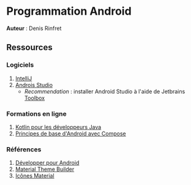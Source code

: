 # Programmation Android

**Auteur** : Denis Rinfret

## Ressources

### Logiciels

1. [IntelliJ](https://www.jetbrains.com/idea/)
2. [Androis Studio](https://developer.android.com/studio?hl=fr)
    - _Recommendation_ : installer Android Studio à l'aide de Jetbrains [Toolbox](https://www.jetbrains.com/toolbox-app/) 

### Formations en ligne

1. [Kotlin pour les développeurs Java](https://www.coursera.org/learn/kotlin-for-java-developers?)
2. [Principes de base d'Android avec Compose](https://developer.android.com/courses/android-basics-compose/course?hl=fr)

### Références

1. [Développer pour Android](https://developer.android.com/develop?hl=fr)
2. [Material Theme Builder](https://material-foundation.github.io/material-theme-builder/)
3. [Icônes Material](https://fonts.google.com/icons?hl=fr&icon.size=24&icon.color=%23e8eaed&icon.platform=android&icon.set=Material+Icons)
